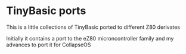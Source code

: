# TinyBasic ports

This is a little collections of TinyBasic ported to different Z80 derivates

Initially it contains a port to the eZ80 microncontroller family
and my advances to port it for CollapseOS